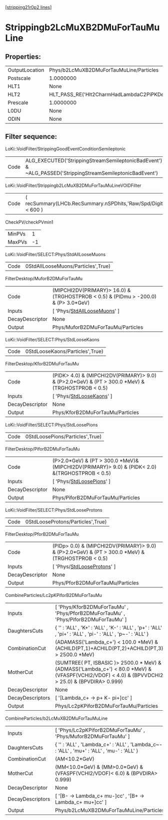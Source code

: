 [[stripping21r0p2 lines]](./stripping21r0p2-index)

# Strippingb2LcMuXB2DMuForTauMuLine

## Properties:

|                |                                                 |
|----------------|-------------------------------------------------|
| OutputLocation | Phys/b2LcMuXB2DMuForTauMuLine/Particles         |
| Postscale      | 1.0000000                                       |
| HLT1           | None                                            |
| HLT2           | HLT_PASS_RE('Hlt2CharmHadLambdaC2PiPKDecision') |
| Prescale       | 1.0000000                                       |
| L0DU           | None                                            |
| ODIN           | None                                            |

## Filter sequence:

LoKi::VoidFilter/StrippingGoodEventConditionSemileptonic

|      |                                                                                                          |
|------|----------------------------------------------------------------------------------------------------------|
| Code | ALG_EXECUTED('StrippingStreamSemileptonicBadEvent') & ~ALG_PASSED('StrippingStreamSemileptonicBadEvent') |

LoKi::VoidFilter/Strippingb2LcMuXB2DMuForTauMuLineVOIDFilter

|      |                                                                  |
|------|------------------------------------------------------------------|
| Code | ( recSummary(LHCb.RecSummary.nSPDhits,'Raw/Spd/Digits') \< 600 ) |

CheckPV/checkPVmin1

|        |     |
|--------|-----|
| MinPVs | 1   |
| MaxPVs | -1  |

LoKi::VoidFilter/SELECT:Phys/StdAllLooseMuons

|      |                                    |
|------|------------------------------------|
| Code | 0StdAllLooseMuons/Particles',True) |

FilterDesktop/MuforB2DMuForTauMu

|                 |                                                                                        |
|-----------------|----------------------------------------------------------------------------------------|
| Code            | (MIPCHI2DV(PRIMARY)\> 16.0) &(TRGHOSTPROB \< 0.5) & (PIDmu \> -200.0) & (P\> 3.0\*GeV) |
| Inputs          | [ 'Phys/[StdAllLooseMuons](./stripping21r0p2-commonparticles-stdallloosemuons)' ]    |
| DecayDescriptor | None                                                                                   |
| Output          | Phys/MuforB2DMuForTauMu/Particles                                                      |

LoKi::VoidFilter/SELECT:Phys/StdLooseKaons

|      |                                 |
|------|---------------------------------|
| Code | 0StdLooseKaons/Particles',True) |

FilterDesktop/KforB2DMuForTauMu

|                 |                                                                                                        |
|-----------------|--------------------------------------------------------------------------------------------------------|
| Code            | (PIDK\> 4.0) & (MIPCHI2DV(PRIMARY)\> 9.0) & (P\>2.0\*GeV) & (PT \> 300.0 \*MeV) & (TRGHOSTPROB \< 0.5) |
| Inputs          | [ 'Phys/[StdLooseKaons](./stripping21r0p2-commonparticles-stdloosekaons)' ]                          |
| DecayDescriptor | None                                                                                                   |
| Output          | Phys/KforB2DMuForTauMu/Particles                                                                       |

LoKi::VoidFilter/SELECT:Phys/StdLoosePions

|      |                                 |
|------|---------------------------------|
| Code | 0StdLoosePions/Particles',True) |

FilterDesktop/PiforB2DMuForTauMu

|                 |                                                                                                      |
|-----------------|------------------------------------------------------------------------------------------------------|
| Code            | (P\>2.0\*GeV) & (PT \> 300.0 \*MeV)& (MIPCHI2DV(PRIMARY)\> 9.0) & (PIDK\< 2.0) &(TRGHOSTPROB \< 0.5) |
| Inputs          | [ 'Phys/[StdLoosePions](./stripping21r0p2-commonparticles-stdloosepions)' ]                        |
| DecayDescriptor | None                                                                                                 |
| Output          | Phys/PiforB2DMuForTauMu/Particles                                                                    |

LoKi::VoidFilter/SELECT:Phys/StdLooseProtons

|      |                                   |
|------|-----------------------------------|
| Code | 0StdLooseProtons/Particles',True) |

FilterDesktop/PforB2DMuForTauMu

|                 |                                                                                                        |
|-----------------|--------------------------------------------------------------------------------------------------------|
| Code            | (PIDp\> 0.0) & (MIPCHI2DV(PRIMARY)\> 9.0) & (P\>2.0\*GeV) & (PT \> 300.0 \*MeV) & (TRGHOSTPROB \< 0.5) |
| Inputs          | [ 'Phys/[StdLooseProtons](./stripping21r0p2-commonparticles-stdlooseprotons)' ]                      |
| DecayDescriptor | None                                                                                                   |
| Output          | Phys/PforB2DMuForTauMu/Particles                                                                       |

CombineParticles/Lc2pKPiforB2DMuForTauMu

|                  |                                                                                                                                                       |
|------------------|-------------------------------------------------------------------------------------------------------------------------------------------------------|
| Inputs           | [ 'Phys/KforB2DMuForTauMu' , 'Phys/PforB2DMuForTauMu' , 'Phys/PiforB2DMuForTauMu' ]                                                                 |
| DaughtersCuts    | { '' : 'ALL' , 'K+' : 'ALL' , 'K-' : 'ALL' , 'p+' : 'ALL' , 'pi+' : 'ALL' , 'pi-' : 'ALL' , 'p~-' : 'ALL' }                                           |
| CombinationCut   | (ADAMASS('Lambda_c+') \< 100.0 \*MeV) & (ACHILD(PT,1)+ACHILD(PT,2)+ACHILD(PT,3) \> 2500.0 \*MeV)                                                      |
| MotherCut        | (SUMTREE( PT, ISBASIC )\> 2500.0 \* MeV) &(ADMASS('Lambda_c+') \< 80.0 \*MeV) & (VFASPF(VCHI2/VDOF) \< 4.0) & (BPVVDCHI2 \> 25.0) & (BPVDIRA\> 0.999) |
| DecayDescriptor  | None                                                                                                                                                  |
| DecayDescriptors | [ '[Lambda_c+ -\> p+ K- pi+]cc' ]                                                                                                                 |
| Output           | Phys/Lc2pKPiforB2DMuForTauMu/Particles                                                                                                                |

CombineParticles/b2LcMuXB2DMuForTauMuLine

|                  |                                                                                             |
|------------------|---------------------------------------------------------------------------------------------|
| Inputs           | [ 'Phys/Lc2pKPiforB2DMuForTauMu' , 'Phys/MuforB2DMuForTauMu' ]                            |
| DaughtersCuts    | { '' : 'ALL' , 'Lambda_c+' : 'ALL' , 'Lambda_c~-' : 'ALL' , 'mu+' : 'ALL' , 'mu-' : 'ALL' } |
| CombinationCut   | (AM\<10.2\*GeV)                                                                             |
| MotherCut        | (MM\<10.0\*GeV) & (MM\>0.0\*GeV) & (VFASPF(VCHI2/VDOF)\< 6.0) & (BPVDIRA\> 0.999)           |
| DecayDescriptor  | None                                                                                        |
| DecayDescriptors | [ '[B- -\> Lambda_c+ mu-]cc' , '[B+ -\> Lambda_c+ mu+]cc' ]                           |
| Output           | Phys/b2LcMuXB2DMuForTauMuLine/Particles                                                     |
